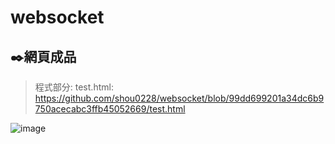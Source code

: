 # websocket
✒️網頁成品
---------------------------------------------
>程式部分:
>test.html: https://github.com/shou0228/websocket/blob/99dd699201a34dc6b9750acecabc3ffb45052669/test.html

![image](https://user-images.githubusercontent.com/68886395/158219035-41e2851e-657a-425f-b91a-c971823f4718.png)

